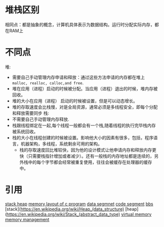 # 堆栈区别
相同点：都是抽象的概念，计算机具体表示为数据结构。运行时分配实际内存，都在RAM上
# 不同点
堆: 
* 需要自己手动管理内存申请和释放：通过这些方法申请的内存都在堆上`malloc, realloc, calloc,and free`.
* 堆在应用（进程）启动的时候被分配。当应用（进程）退出的时候，堆内存被回收。
* 堆的大小在应用（进程） 启动的时候被设置，但是可以动态增长。
* 堆的存取速度会比栈慢，对是全局资源，通常必须是多线程安全，即每个分配和释放需要同步
栈:
* 不需要自己手动管理内存释放.
* 栈跟线程绑定在一起,每个线程一般都会有一个栈,随着线程的执行完毕栈内存被系统回收。
* 栈的大小在线程创建的时候被设置。影响他大小的因素有很多，包括，程序语言，机器架构，多线程，系统剩余可用的架构。
  * 栈的存取速度回比堆较快，因为他的设计模式让他申请内存和释放内存更快（只需要栈指针增加或者减少）。还有一般栈的内存地址都是连续的，另外栈中的每个字节都会经常被重复使用，往往会被缓存在处理器的缓存中。


# 引用
[stack heap](https://stackoverflow.com/questions/79923/what-and-where-are-the-stack-and-heap)
[memory layout of c program](http://www.geeksforgeeks.org/memory-layout-of-c-program/)
[data segmnet](http://en.wikipedia.org/wiki/Data_segment)
[code segment](http://en.wikipedia.org/wiki/Code_segment)
[bbs](http://en.wikipedia.org/wiki/.bss)
[stack](https://en.wikipedia.org/wiki/Heap_(data_structure)
[heap](https://en.wikipedia.org/wiki/Stack_(abstract_data_type)
[virtual memory](https://en.wikipedia.org/wiki/Virtual_memory)
[memory management](https://en.wikipedia.org/wiki/Memory_management)
